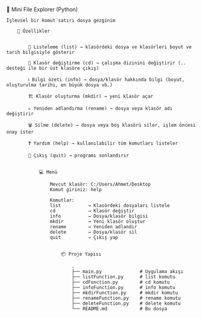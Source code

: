 📂 Mini File Explorer (Python)

    İşlevsel bir komut satırı dosya gezginim
    
        🚀 Özellikler


            📑 Listeleme (list) → klasördeki dosya ve klasörleri boyut ve tarih bilgisiyle gösterir

            📂 Klasör değiştirme (cd) → çalışma dizinini değiştirir (.. desteği ile bir üst klasöre çıkış)

            ℹ️ Bilgi özeti (info) → dosya/klasör hakkında bilgi (boyut, oluşturulma tarihi, en büyük dosya vb.)

            🏗️ Klasör oluşturma (mkdir) → yeni klasör açar

            ✏️ Yeniden adlandırma (rename) → dosya veya klasör adı değiştirir

            🗑️ Silme (delete) → dosya veya boş klasörü siler, işlem öncesi onay ister

            ❓ Yardım (help) → kullanılabilir tüm komutları listeler

            🚪 Çıkış (quit) → programı sonlandırır
            

                💻 Menü

                    Mevcut klasör: C:/Users/Ahmet/Desktop
                    Komut giriniz: help

                    Komutlar:
                    list          → Klasördeki dosyaları listele
                    cd            → Klasör değiştir
                    info          → Dosya/klasör bilgisi
                    mkdir         → Yeni klasör oluştur
                    rename        → Yeniden adlandır
                    delete        → Dosya/klasör sil
                    quit          → Çıkış yap


                        📦 Proje Yapısı

                            .
                            ├── main.py              # Uygulama akışı
                            ├── listFunction.py      # list komutu
                            ├── cdFunction.py        # cd komutu
                            ├── infoFunction.py      # info komutu
                            ├── mkdirFunction.py     # mkdir komutu
                            ├── renameFunction.py    # rename komutu
                            ├── deleteFunction.py    # delete komutu
                            └── README.md            # Bu dosya

